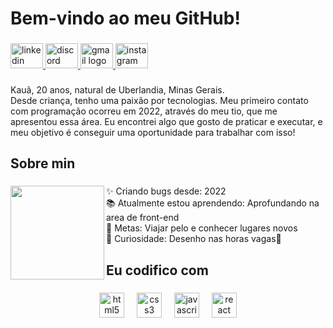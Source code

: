 <h1 align="left">Bem-vindo ao meu GitHub!</h1>

###

<div align="left">
  <a href="https://www.linkedin.com/in/kauã-carlos-43657720b/" target="_blank">
    <img src="https://raw.githubusercontent.com/maurodesouza/profile-readme-generator/master/src/assets/icons/social/linkedin/default.svg" width="52" height="40" alt="linkedin logo"  />
  </a>
  <a href="https://discord.com/channels/@me" target="_blank">
    <img src="https://raw.githubusercontent.com/maurodesouza/profile-readme-generator/master/src/assets/icons/social/discord/default.svg" width="52" height="40" alt="discord logo"  />
  </a>
  <a href="https://mail.google.com/mail/u/0/#inbox?compose=new" target="_blank">
    <img src="https://raw.githubusercontent.com/maurodesouza/profile-readme-generator/master/src/assets/icons/social/gmail/default.svg" width="52" height="40" alt="gmail logo"  />
  </a>
  <a href="https://www.instagram.com/kauacarl0s/" target="_blank">
    <img src="https://raw.githubusercontent.com/maurodesouza/profile-readme-generator/master/src/assets/icons/social/instagram/default.svg" width="52" height="40" alt="instagram logo"  />
  </a>
</div>

###

<p align="left">Kauã, 20 anos, natural de Uberlandia, Minas Gerais.<br>Desde criança, tenho uma paixão por tecnologias. Meu primeiro contato com programação ocorreu em 2022, através do meu tio, que me apresentou essa área. Eu encontrei algo que gosto de praticar e executar, e meu objetivo é conseguir uma oportunidade para trabalhar com isso!</p>

###

<h2 align="left">Sobre min</h2>

###

<img align="left" height="150" src="https://i.pinimg.com/originals/e3/20/c1/e320c15d441957a2331d519f8c802120.gif"  />

###

<p align="left">✨ Criando bugs desde: 2022<br>📚 Atualmente estou aprendendo: Aprofundando na area de front-end<br>🎯 Metas: Viajar pelo e conhecer lugares novos<br>🎲 Curiosidade: Desenho nas horas vagas🎨</p>

###

<h2 align="left">Eu codifico com</h2>

###

<div align="center">
  <img src="https://cdn.jsdelivr.net/gh/devicons/devicon/icons/html5/html5-original.svg" height="40" alt="html5 logo"  />
  <img width="12" />
  <img src="https://cdn.jsdelivr.net/gh/devicons/devicon/icons/css3/css3-original.svg" height="40" alt="css3 logo"  />
  <img width="12" />
  <img src="https://cdn.jsdelivr.net/gh/devicons/devicon/icons/javascript/javascript-original.svg" height="40" alt="javascript logo"  />
  <img width="12" />
  <img src="https://cdn.jsdelivr.net/gh/devicons/devicon/icons/react/react-original.svg" height="40" alt="react logo"  />
</div>

###
